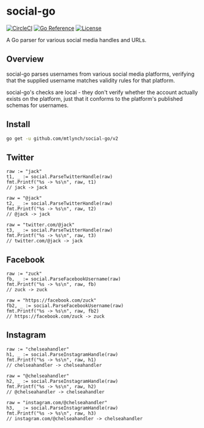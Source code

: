 # social-go

[![CircleCI](https://circleci.com/gh/mtlynch/social-go.svg?style=svg)](https://circleci.com/gh/mtlynch/social-go)
[![Go Reference](https://pkg.go.dev/badge/github.com/mtlynch/social-go/v2.svg)](https://pkg.go.dev/github.com/mtlynch/social-go/v2)
[![License](https://img.shields.io/badge/license-Unlicense-blue)](LICENSE)

A Go parser for various social media handles and URLs.

## Overview

social-go parses usernames from various social media platforms, verifying that the supplied username matches validity rules for that platform.

social-go's checks are local - they don't verify whether the account actually exists on the platform, just that it conforms to the platform's published schemas for usernames.

## Install

```bash
go get -u github.com/mtlynch/social-go/v2
```

## Twitter

```golang
raw := "jack"
t1, _ := social.ParseTwitterHandle(raw)
fmt.Printf("%s -> %s\n", raw, t1)
// jack -> jack

raw = "@jack"
t2, _ := social.ParseTwitterHandle(raw)
fmt.Printf("%s -> %s\n", raw, t2)
// @jack -> jack

raw = "twitter.com/@jack"
t3, _ := social.ParseTwitterHandle(raw)
fmt.Printf("%s -> %s\n", raw, t3)
// twitter.com/@jack -> jack
```

## Facebook

```golang
raw := "zuck"
fb, _ := social.ParseFacebookUsername(raw)
fmt.Printf("%s -> %s\n", raw, fb)
// zuck -> zuck

raw = "https://facebook.com/zuck"
fb2, _ := social.ParseFacebookUsername(raw)
fmt.Printf("%s -> %s\n", raw, fb2)
// https://facebook.com/zuck -> zuck
```

## Instagram

```golang
raw := "chelseahandler"
h1, _ := social.ParseInstagramHandle(raw)
fmt.Printf("%s -> %s\n", raw, h1)
// chelseahandler -> chelseahandler

raw = "@chelseahandler"
h2, _ := social.ParseInstagramHandle(raw)
fmt.Printf("%s -> %s\n", raw, h2)
// @chelseahandler -> chelseahandler

raw = "instagram.com/@chelseahandler"
h3, _ := social.ParseInstagramHandle(raw)
fmt.Printf("%s -> %s\n", raw, h3)
// instagram.com/@chelseahandler -> chelseahandler
```
